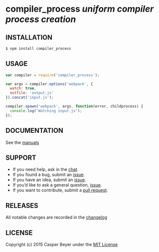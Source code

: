 # compiler_process *uniform compiler process creation*

## INSTALLATION

```sh
$ npm install compiler_process
```

## USAGE

```js
var compiler = require('compiler_process');

var args = compiler.options('webpack', {
  watch: true,
  outfile: 'output.js'
}).concat('input.js');

compiler.spawn('webpack', args, function(error, childprocess) {
  console.log('Watching input.js');
});
```

## DOCUMENTATION

See the [manuals](man/readme.md)

## SUPPORT

* If you need help, ask in the [chat](http://gitter.im/caspervonb/node-compiler_process).
* If you found a bug, submit an [issue](https://github.com/caspervonb/node-compiler_process/issues).
* If you have an idea, submit an [issue](https://github.com/caspervonb/node-compiler_process/issues).
* If you’d like to ask a general question, [issue](https://github.com/caspervonb/node-compiler_process/issues).
* If you want to contribute, submit a [pull request](https://github.com/caspervonb/node-compiler_process/pulls).

## RELEASES

All notable changes are recorded in the [changelog](changelog.md)

## LICENSE

Copyright (c) 2015 Casper Beyer under the [MIT License](license.md)
